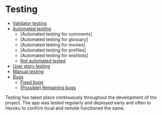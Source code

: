 # Testing

- [Validator testing](#validator-testing)
- [Automated testing](#automated-testing)
  - [Automated testing for comments]
  - [Automated testing for glossary]
  - [Automated testing for movies]
  - [Automated testing for profiles]
  - [Automated testing for wishlists]
  - [Not automated tested](#not-automated-tested)
- [User story testing](#user-story-testing)
- [Manual testing](#manual-testing)
- [Bugs](#bugs)
  - [Fixed bugs](#fixed-bugs)
  - [(Possible) Remaining bugs](#possible-remaining-bugs)

Testing has taken place continuously throughout the development of the project. The app was tested regularly and deployed early and often to Heroku to confirm local and remote functioned the same.
